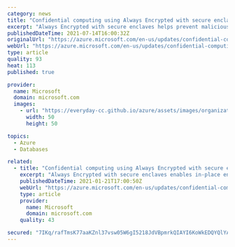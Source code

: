 ```yaml
---
category: news
title: "Confidential computing using Always Encrypted with secure enclaves for Azure SQL Database in general availability"
excerpt: "Always Encrypted with secure enclaves helps prevent malicious admins and malware from exfiltrating sensitive data, while enabling in-place encryption and rich confidential computations, including pattern matching, range comparisons, and sorting."
publishedDateTime: 2021-07-14T16:00:32Z
originalUrl: "https://azure.microsoft.com/en-us/updates/confidential-computing-using-always-encrypted-with-secure-enclaves-for-azure-sql-database-in-general-availability/"
webUrl: "https://azure.microsoft.com/en-us/updates/confidential-computing-using-always-encrypted-with-secure-enclaves-for-azure-sql-database-in-general-availability/"
type: article
quality: 93
heat: 113
published: true

provider:
  name: Microsoft
  domain: microsoft.com
  images:
    - url: "https://everyday-cc.github.io/azure/assets/images/organizations/microsoft.com-50x50.jpg"
      width: 50
      height: 50

topics:
  - Azure
  - Databases

related:
  - title: "Confidential computing using Always Encrypted with secure enclaves now in public preview"
    excerpt: "Always Encrypted with secure enclaves enables in-place encryption and rich confidential queries on sensitive data by leveraging Intel SGX secure enclaves, available in the new DC-series hardware configuration."
    publishedDateTime: 2021-01-21T17:00:50Z
    webUrl: "https://azure.microsoft.com/en-us/updates/confidential-computing-using-always-encrypted-with-secure-enclaves-now-in-public-preview/"
    type: article
    provider:
      name: Microsoft
      domain: microsoft.com
    quality: 43

secured: "7IKq/rafTmsK77aaKZnl37vsw05W6gI5218JdVBpmrkQIAYI6KoWkEDQYQlYA2aHlnaxa0X+UtTvXf5xrd8jt3qPk55xpfkXZ3OfBXE6P7R9iUPqj2re0DNqx2N/3j8iw8NLUaqTtFqwOMhmwM0FSlxAHqYMvNI5r0v/tuDETFD7bvwIv/Dpfj5v3sI7qHna5DynOWsxsMaY+uGs8sAclqO7IX8RGdtOeaUX/N5s0n1CB6y0v3akgoJrfPxhqWT2jScRSiK4H8o2Djq+a7WzqAV5rowYosMxi2Itd6X5P6UDQNa1LwALPx8rhhTMy8WZoECyPIu5hHTrzY1lmAsuFtvqmR4g3wF9rRFgeNlzyqU=;JX9gtstrtVNb8LjCPXI79A=="
---
```


